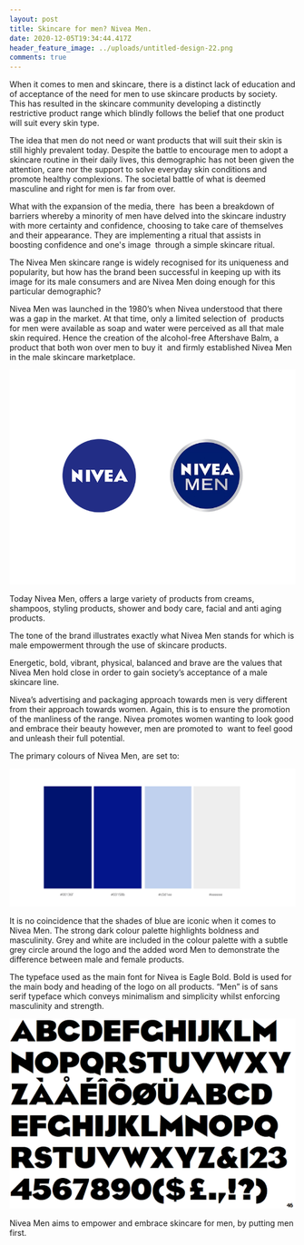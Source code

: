 ```yaml
---
layout: post
title: Skincare for men? Nivea Men.
date: 2020-12-05T19:34:44.417Z
header_feature_image: ../uploads/untitled-design-22.png
comments: true
---
```

When it comes to men and skincare, there is a distinct lack of education and of acceptance of the need for men to use skincare products by society. This has resulted in the skincare community developing a distinctly restrictive product range which blindly follows the belief that one product will suit every skin type. 

The idea that men do not need or want products that will suit their skin is still highly prevalent today. Despite the battle to encourage men to adopt a skincare routine in their daily lives, this demographic has not been given the attention, care nor the support to solve everyday skin conditions and promote healthy complexions. The societal battle of what is deemed masculine and right for men is far from over.

What with the expansion of the media, there  has been a breakdown of barriers whereby a minority of men have delved into the skincare industry with more certainty and confidence, choosing to take care of themselves and their appearance. They are implementing a ritual that assists in boosting confidence and one's image  through a simple skincare ritual.

The Nivea Men skincare range is widely recognised for its uniqueness and popularity, but how has the brand been successful in keeping up with its image for its male consumers and are Nivea Men doing enough for this particular demographic?

Nivea Men was launched in the 1980’s when Nivea understood that there was a gap in the market. At that time, only a limited selection of  products for men were available as soap and water were perceived as all that male skin required. Hence the creation of the alcohol-free Aftershave Balm, a product that both won over men to buy it  and firmly established Nivea Men  in the male skincare marketplace.

![](../uploads/59de3a30399005.5620ee546ed3c.png)

Today Nivea Men, offers a large variety of products from creams, shampoos, styling products, shower and body care, facial and anti aging products. 

The tone of the brand illustrates exactly what Nivea Men stands for which is male empowerment through the use of skincare products. 

Energetic, bold, vibrant, physical, balanced and brave are the values that Nivea Men hold close in order to gain society’s acceptance of a male skincare line.

Nivea’s advertising and packaging approach towards men is very different from their approach towards women. Again, this is to ensure the promotion of the manliness of the range. Nivea promotes women wanting to look good and embrace their beauty however, men are promoted to  want to feel good and unleash their full potential.

The primary colours of Nivea Men, are set to:

![](../uploads/00136f-03158b-c0d1ee-eeeeee.png)



It is no coincidence that the shades of blue are iconic when it comes to Nivea Men. The strong dark colour palette highlights boldness and masculinity. Grey and white are included in the colour palette with a subtle grey circle around the logo and the added word Men to demonstrate the difference between male and female products.

The typeface used as the main font for Nivea is Eagle Bold. Bold is used for the main body and heading of the logo on all products. “Men” is of sans serif typeface which conveys minimalism and simplicity whilst enforcing masculinity and strength.

![](../uploads/unnamed.gif)

Nivea Men aims to empower and embrace skincare for men, by putting men first.